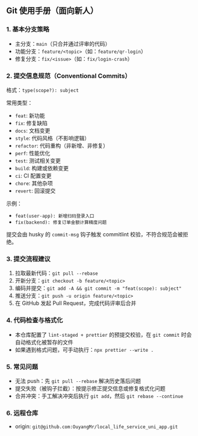## Git 使用手册（面向新人）

### 1. 基本分支策略

- 主分支：`main`（只合并通过评审的代码）
- 功能分支：`feature/<topic>`（如：`feature/qr-login`）
- 修复分支：`fix/<issue>`（如：`fix/login-crash`）

### 2. 提交信息规范（Conventional Commits）

格式：`type(scope?): subject`

常用类型：

- `feat`: 新功能
- `fix`: 修复缺陷
- `docs`: 文档变更
- `style`: 代码风格（不影响逻辑）
- `refactor`: 代码重构（非新增、非修复）
- `perf`: 性能优化
- `test`: 测试相关变更
- `build`: 构建或依赖变更
- `ci`: CI 配置变更
- `chore`: 其他杂项
- `revert`: 回滚提交

示例：

- `feat(user-app): 新增扫码登录入口`
- `fix(backend): 修复订单金额计算精度问题`

提交会由 husky 的 `commit-msg` 钩子触发 commitlint 校验，不符合规范会被拒绝。

### 3. 提交流程建议

1. 拉取最新代码：`git pull --rebase`
2. 开新分支：`git checkout -b feature/<topic>`
3. 编码并提交：`git add -A && git commit -m "feat(scope): subject"`
4. 推送分支：`git push -u origin feature/<topic>`
5. 在 GitHub 发起 Pull Request，完成代码评审后合并

### 4. 代码检查与格式化

- 本仓库配置了 `lint-staged + prettier` 的预提交校验，在 `git commit` 时会自动格式化被暂存的文件
- 如果遇到格式问题，可手动执行：`npx prettier --write .`

### 5. 常见问题

- 无法 push：先 `git pull --rebase` 解决历史落后问题
- 提交失败（被钩子拦截）：按提示修正提交信息或修复格式化问题
- 合并冲突：手工解决冲突后执行 `git add`，然后 `git rebase --continue`

### 6. 远程仓库

- origin: `git@github.com:OuyangMr/local_life_service_uni_app.git`
